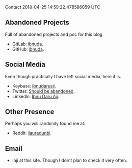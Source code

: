 Contact
2018-04-25 14:59:22.478586059 UTC

## Abandoned Projects
Full of abandoned projects and poc for this blog.

- GitLab: [ibnuda](https://gitlab.com/ibnuda).
- GitHub: [ibnuda](https://github.com/ibnuda).

## Social Media
Even though practically I have left social media, here it is.

- Keybase: [ibnudaruaji](https://keybase.io/ibnudaruaji).
- Twitter: [Should be abandoned](https://twitter.com/ibnudaji).
- LinkedIn: [Ibnu Daru Aji](https://www.linkedin.com/in/ibnu-d-5337b6149/).

## Other Presence
Perhaps you will randomly found me at:

- Reddit: [ijauradunbi](https://www.reddit.com/user/ijauradunbi/).


## Email

- iaji at this site. Though I don't plan to check it very often.
